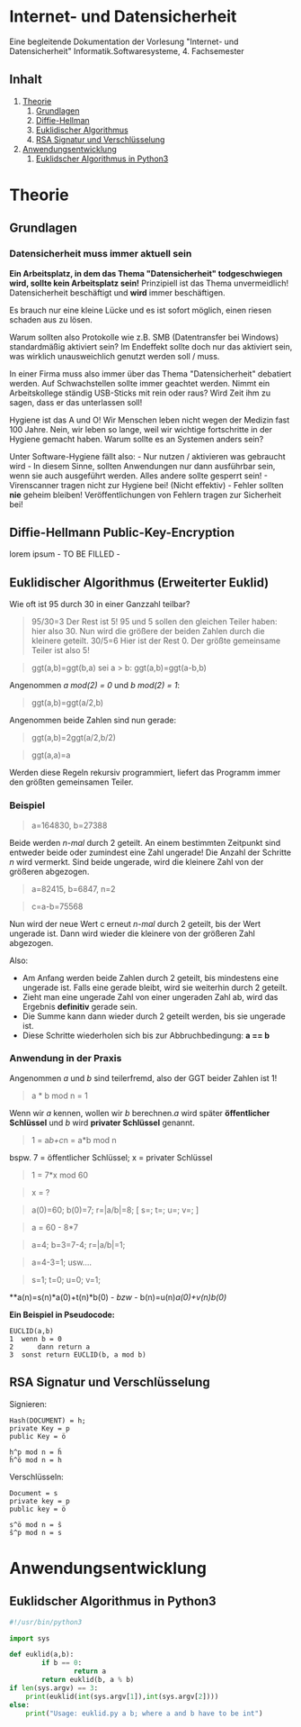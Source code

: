 # Internet- und Datensicherheit

Eine begleitende Dokumentation der Vorlesung "Internet- und Datensicherheit" 
Informatik.Softwaresysteme, 4. Fachsemester 

## Inhalt

1. [Theorie](#Theorie)
	1. [Grundlagen](#Grundlagen)
	2. [Diffie-Hellman](#DiffieHellman)
	3. [Euklidischer Algorithmus](#EuklidischerAlgorithmus)
	4. [RSA Signatur und Verschlüsselung](#RSA)
2. [Anwendungsentwicklung](#Anwendungsentwicklung)
	1. [Euklidscher Algorithmus in Python3](#EuklidInPython)

# Theorie

## Grundlagen

### Datensicherheit muss immer aktuell sein

**Ein Arbeitsplatz, in dem das Thema "Datensicherheit" todgeschwiegen wird, sollte kein Arbeitsplatz sein!**
Prinzipiell ist das Thema unvermeidlich! Datensicherheit beschäftigt und **wird** immer beschäftigen.

Es brauch nur eine kleine Lücke und es ist sofort möglich, einen riesen schaden aus zu lösen.

Warum sollten also Protokolle wie z.B. SMB (Datentransfer bei Windows) standardmäßig aktiviert sein?
Im Endeffekt sollte doch nur das aktiviert sein, was wirklich unausweichlich genutzt werden soll / muss.

In einer Firma muss also immer über das Thema "Datensicherheit" debatiert werden. Auf Schwachstellen sollte immer geachtet werden.
Nimmt ein Arbeitskollege ständig USB-Sticks mit rein oder raus? Wird Zeit ihm zu sagen, dass er das unterlassen soll!

Hygiene ist das A und O! Wir Menschen leben nicht wegen der Medizin fast 100 Jahre. Nein, wir leben so lange, weil wir wichtige fortschritte in der Hygiene gemacht haben. Warum sollte es an Systemen anders sein?

Unter Software-Hygiene fällt also:
	- Nur nutzen / aktivieren was gebraucht wird
		- In diesem Sinne, sollten Anwendungen nur dann ausführbar sein, wenn sie auch ausgeführt werden. Alles andere sollte gesperrt sein!
	- Virenscanner tragen nicht zur Hygiene bei! (Nicht effektiv)
	- Fehler sollten **nie** geheim bleiben! Veröffentlichungen von Fehlern tragen zur Sicherheit bei!
	
## Diffie-Hellmann Public-Key-Encryption
lorem ipsum - TO BE FILLED -

## Euklidischer Algorithmus (Erweiterter Euklid)
Wie oft ist 95 durch 30 in einer Ganzzahl teilbar?
> 95/30=3
Der Rest ist 5!
95 und 5 sollen den gleichen Teiler haben: hier also 30.
Nun wird die größere der beiden Zahlen durch die kleinere geteilt.
> 30/5=6
Hier ist der Rest 0. Der größte gemeinsame Teiler ist also 5!

> ggt(a,b)=ggt(b,a)
sei a > b:
>ggt(a,b)=ggt(a-b,b)

Angenommen *a mod(2) = 0* und *b mod(2) = 1*:
> ggt(a,b)=ggt(a/2,b)

Angenommen beide Zahlen sind nun gerade:
> ggt(a,b)=2ggt(a/2,b/2)

> ggt(a,a)=a

Werden diese Regeln rekursiv programmiert, liefert das Programm immer den größten gemeinsamen Teiler.

### Beispiel
> a=164830, b=27388

Beide werden *n-mal* durch 2 geteilt. An einem bestimmten Zeitpunkt sind entweder beide oder zumindest eine Zahl ungerade! Die Anzahl der Schritte *n* wird vermerkt.
Sind beide ungerade, wird die kleinere Zahl von der größeren abgezogen.

> a=82415, b=6847, n=2

> c=a-b=75568

Nun wird der neue Wert c erneut *n-mal* durch 2 geteilt, bis der Wert ungerade ist. Dann wird wieder die kleinere von der größeren Zahl abgezogen.

Also:
- Am Anfang werden beide Zahlen durch 2 geteilt, bis mindestens eine ungerade ist. Falls eine gerade bleibt, wird sie weiterhin durch 2 geteilt.
- Zieht man eine ungerade Zahl von einer ungeraden Zahl ab, wird das Ergebnis **definitiv** gerade sein.
- Die Summe kann dann wieder durch 2 geteilt werden, bis sie ungerade ist.
- Diese Schritte wiederholen sich bis zur Abbruchbedingung: **a == b**
	
### Anwendung in der Praxis
Angenommen *a* und *b* sind teilerfremd, also der GGT beider Zahlen ist 1!

> a * b mod n = 1

Wenn wir *a* kennen, wollen wir *b* berechnen.*a* wird später **öffentlicher Schlüssel** und *b* wird **privater Schlüssel** genannt.

> 1 = a*b+c*n = a*b mod n

bspw. 7 = öffentlicher Schlüssel; x = privater Schlüssel
> 1 = 7*x mod 60

> x = ?

> a(0)=60; b(0)=7; r=|a/b|=8; [ s=; t=; u=; v=; ]

> a = 60 - 8*7

> a=4; b=3=7-4; r=|a/b|=1;

> a=4-3=1; usw....

> s=1; t=0; u=0; v=1;

**a(n)=s(n)*a(0)+t(n)*b(0) - *bzw* - b(n)=u(n)*a(0)+v(n)*b(0)**

**Ein Beispiel in Pseudocode:**
```
EUCLID(a,b)
1  wenn b = 0
2      dann return a
3  sonst return EUCLID(b, a mod b)
```

## RSA Signatur und Verschlüsselung
Signieren:
```
Hash(DOCUMENT) = h;
private Key = p
public Key = ö

h^p mod n = ĥ
ĥ^ö mod n = h
```

Verschlüsseln:
```
Document = s
private key = p
public key = ö

s^ö mod n = ŝ
ŝ^p mod n = s
```

# Anwendungsentwicklung
## Euklidscher Algorithmus in Python3
```python
#!/usr/bin/python3

import sys

def euklid(a,b):
        if b == 0:
                return a
        return euklid(b, a % b)
if len(sys.argv) == 3:
    print(euklid(int(sys.argv[1]),int(sys.argv[2])))
else:
    print("Usage: euklid.py a b; where a and b have to be int")
```

